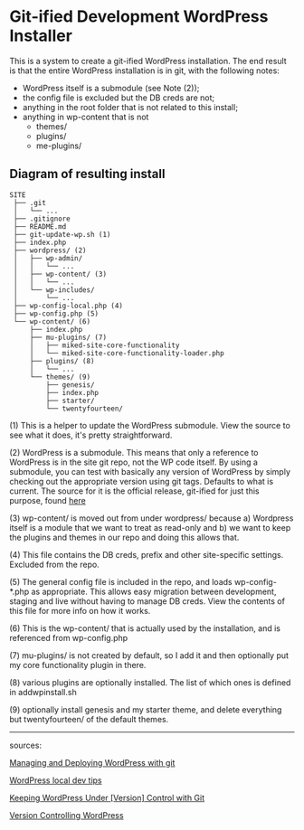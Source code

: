 # Git-ified Development WordPress Installer
This is a system to create a git-ified WordPress installation. The end result is that the entire WordPress installation is in git, with the following notes: 
- WordPress itself is a submodule (see Note (2));
- the config file is excluded but the DB creds are not;
- anything in the root folder that is not related to this install;
- anything in wp-content that is not 
  - themes/ 
  - plugins/ 
  - me-plugins/

## Diagram of resulting install
    SITE
     ├── .git
     │   └── ...
     ├── .gitignore
     ├── README.md
     ├── git-update-wp.sh (1)
     ├── index.php
     ├── wordpress/ (2)
     │   ├── wp-admin/
     │   │   └── ...
     │   ├── wp-content/ (3)
     │   │   └── ...
     │   └── wp-includes/
     │       └── ...
     ├── wp-config-local.php (4)
     ├── wp-config.php (5)
     └── wp-content/ (6)
         ├── index.php
         ├── mu-plugins/ (7)
         │   ├── miked-site-core-functionality
         │   └── miked-site-core-functionality-loader.php
         ├── plugins/ (8)
         │   └── ...
         └── themes/ (9)
             ├── genesis/
             ├── index.php
             ├── starter/
             └── twentyfourteen/
             

(1) This is a helper to update the WordPress submodule. View the source to see what it does, it's pretty straightforward.

(2) WordPress is a submodule. This means that only a reference to WordPress is in the site git repo, not the WP code itself. By using a submodule, you can test with basically any version of WordPress by simply checking out the appropriate version using git tags. Defaults to what is current. The source for it is the official release, git-ified for just this purpose, found [here](https://github.com/WordPress/WordPress)

(3) wp-content/ is moved out from under wordpress/ because a) Wordpress itself is a module that we want to treat as read-only and b) we want to keep the plugins and themes in our repo and doing this allows that.

(4) This file contains the DB creds, prefix and other site-specific settings. Excluded from the repo.

(5) The general config file is included in the repo, and loads wp-config-*.php as appropriate.  This allows easy migration between development, staging and live without having to manage DB creds. View the contents of this file for more info on how it works.

(6) This is the wp-content/ that is actually used by the installation, and is referenced from wp-config.php

(7) mu-plugins/ is not created by default, so I add it and then optionally put my core functionality plugin in there.

(8) various plugins are optionally installed. The list of which ones is defined in addwpinstall.sh

(9) optionally install genesis and my starter theme, and delete everything but twentyfourteen/ of the default themes.


---
sources:

[Managing and Deploying WordPress with git](http://blog.g-design.net/post/60019471157/managing-and-deploying-wordpress-with-git)

[WordPress local dev tips](http://markjaquith.wordpress.com/2011/06/24/wordpress-local-dev-tips/)

[Keeping WordPress Under [Version] Control with Git](http://stevegrunwell.com/blog/keeping-wordpress-under-version-control-with-git/)

[Version Controlling WordPress](http://roybarber.com/version-controlling-wordpress/)
